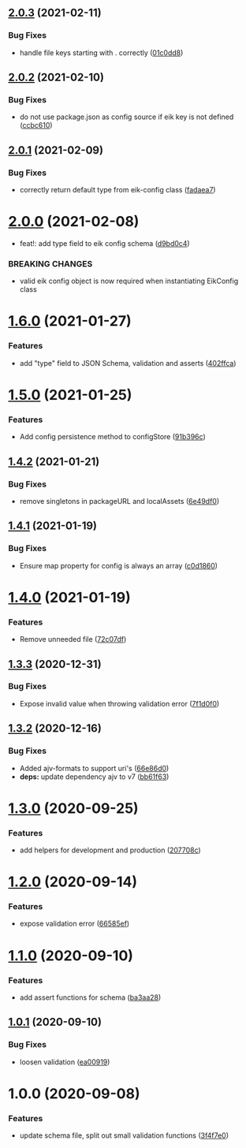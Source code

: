 ## [2.0.3](https://github.com/eik-lib/common/compare/v2.0.2...v2.0.3) (2021-02-11)


### Bug Fixes

* handle file keys starting with . correctly ([01c0dd8](https://github.com/eik-lib/common/commit/01c0dd8f9f4485ef35489629526c5871e35a83e8))

## [2.0.2](https://github.com/eik-lib/common/compare/v2.0.1...v2.0.2) (2021-02-10)


### Bug Fixes

* do not use package.json as config source if eik key is not defined ([ccbc610](https://github.com/eik-lib/common/commit/ccbc61070ff26b75aae5d3cdab1ac5d0d8ed6929))

## [2.0.1](https://github.com/eik-lib/common/compare/v2.0.0...v2.0.1) (2021-02-09)


### Bug Fixes

* correctly return default type from eik-config class ([fadaea7](https://github.com/eik-lib/common/commit/fadaea794346c77ce60b07fb8efd3684fc2c3911))

# [2.0.0](https://github.com/eik-lib/common/compare/v1.6.0...v2.0.0) (2021-02-08)


* feat!: add type field to eik config schema ([d9bd0c4](https://github.com/eik-lib/common/commit/d9bd0c4bceee07506fb8e1efc3d2c09715a10062))


### BREAKING CHANGES

* valid eik config object is now required when instantiating EikConfig class

# [1.6.0](https://github.com/eik-lib/common/compare/v1.5.0...v1.6.0) (2021-01-27)


### Features

* add "type" field to JSON Schema, validation and asserts ([402ffca](https://github.com/eik-lib/common/commit/402ffcadcd823fdfdd47bf0d4e2c8353795e6fbc))

# [1.5.0](https://github.com/eik-lib/common/compare/v1.4.2...v1.5.0) (2021-01-25)


### Features

* Add config persistence method to configStore ([91b396c](https://github.com/eik-lib/common/commit/91b396c52077d0b7916c65bbfcfbca10428e76f9))

## [1.4.2](https://github.com/eik-lib/common/compare/v1.4.1...v1.4.2) (2021-01-21)


### Bug Fixes

* remove singletons in packageURL and localAssets ([6e49df0](https://github.com/eik-lib/common/commit/6e49df03afd5294bf8535c95c050a8d28e94f491))

## [1.4.1](https://github.com/eik-lib/common/compare/v1.4.0...v1.4.1) (2021-01-19)


### Bug Fixes

* Ensure map property for config is always an array ([c0d1860](https://github.com/eik-lib/common/commit/c0d1860fe906fd7902ffcceb76996cfff02861e2))

# [1.4.0](https://github.com/eik-lib/common/compare/v1.3.3...v1.4.0) (2021-01-19)


### Features

* Remove unneeded file ([72c07df](https://github.com/eik-lib/common/commit/72c07dfb3e8673a55535470dd41b7ed09e492b08))

## [1.3.3](https://github.com/eik-lib/common/compare/v1.3.2...v1.3.3) (2020-12-31)


### Bug Fixes

* Expose invalid value when throwing validation error ([7f1d0f0](https://github.com/eik-lib/common/commit/7f1d0f02e3df36dcd8984e0b475f9adf55937c46))

## [1.3.2](https://github.com/eik-lib/common/compare/v1.3.1...v1.3.2) (2020-12-16)


### Bug Fixes

* Added ajv-formats to support uri's ([66e86d0](https://github.com/eik-lib/common/commit/66e86d09d16644ad35e40617b4a5e3b380e587f3))
* **deps:** update dependency ajv to v7 ([bb61f63](https://github.com/eik-lib/common/commit/bb61f638259a0d379b6a43490e016c08bf6ac04e))

# [1.3.0](https://github.com/eik-lib/common/compare/v1.2.0...v1.3.0) (2020-09-25)


### Features

* add helpers for development and production ([207708c](https://github.com/eik-lib/common/commit/207708ce68639388ad4cea033c0204417dfc684e))

# [1.2.0](https://github.com/eik-lib/common/compare/v1.1.0...v1.2.0) (2020-09-14)


### Features

* expose validation error ([66585ef](https://github.com/eik-lib/common/commit/66585ef3de7e6e272fcb4ec7ffa8649f2fff0598))

# [1.1.0](https://github.com/eik-lib/common/compare/v1.0.1...v1.1.0) (2020-09-10)


### Features

* add assert functions for schema ([ba3aa28](https://github.com/eik-lib/common/commit/ba3aa28d2450d2ef6ebf58ba716427164f849680))

## [1.0.1](https://github.com/eik-lib/common/compare/v1.0.0...v1.0.1) (2020-09-10)


### Bug Fixes

* loosen validation ([ea00919](https://github.com/eik-lib/common/commit/ea00919fcfb1ef7e0dd277e0e06525fd467834cf))

# 1.0.0 (2020-09-08)


### Features

* update schema file, split out small validation functions ([3f4f7e0](https://github.com/eik-lib/common/commit/3f4f7e05bf296430582efa93008ca3d6f2360bd9))
